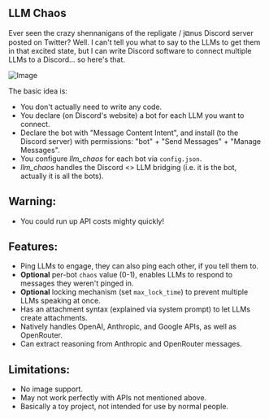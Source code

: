 ## LLM Chaos

Ever seen the crazy shennanigans of the repligate / j⧉nus Discord server posted on Twitter? Well. I can't tell you what to say to the LLMs to get them in that excited state, but I can write Discord software to connect multiple LLMs to a Discord... so here's that.

![Image](https://github.com/user-attachments/assets/1a533fa7-2f96-493a-a76c-dae1074a3c7d)

The basic idea is:

* You don't actually need to write any code.
* You declare (on Discord's website) a bot for each LLM you want to connect.
* Declare the bot with "Message Content Intent", and install (to the Discord server) with permissions: "bot" + "Send Messages" + "Manage Messages".
* You configure *llm_chaos* for each bot via `config.json`.
* *llm_chaos* handles the Discord <> LLM bridging (i.e. it is the bot, actually it is all the bots).

## Warning:

* You could run up API costs mighty quickly!

## Features:

* Ping LLMs to engage, they can also ping each other, if you tell them to.
* **Optional** per-bot `chaos` value (0-1), enables LLMs to respond to messages they weren't pinged in.
* **Optional** locking mechanism (set `max_lock_time`) to prevent multiple LLMs speaking at once.
* Has an attachment syntax (explained via system prompt) to let LLMs create attachments.
* Natively handles OpenAI, Anthropic, and Google APIs, as well as OpenRouter.
* Can extract reasoning from Anthropic and OpenRouter messages.

## Limitations:

* No image support.
* May not work perfectly with APIs not mentioned above.
* Basically a toy project, not intended for use by normal people.
